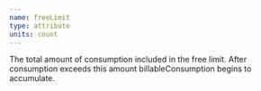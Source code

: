 ```yaml
---
name: freeLimit
type: attribute
units: count
---
```


The total amount of consumption included in the free limit. After consumption exceeds this amount billableConsumption begins to accumulate.